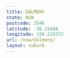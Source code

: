 ```yaml
---
title: DALMENY
state: NSW
postcode: 2546
latitude: -36.25486
longitude: 150.225372
url: /nsw/dalmeny/
layout: suburb
---
```

